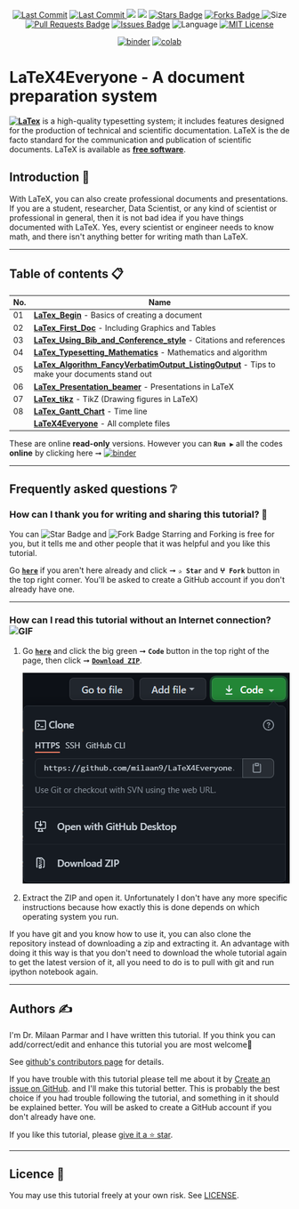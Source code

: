 <p align="center"> 
<a href="https://github.com/milaan9"><img src="https://img.shields.io/static/v1?logo=github&label=maintainer&message=milaan9&color=ff3300" alt="Last Commit"/></a> 
<a href="https://github.com/milaan9/LaTeX4Everyone/graphs/commit-activity"><img src="https://img.shields.io/github/last-commit/milaan9/LaTeX4Everyone.svg?colorB=ff8000&style=flat" alt="Last Commit"/> </a> 
<a href="https://github.com/milaan9/LaTeX4Everyone/pulse" alt="Activity"><img src="https://img.shields.io/github/commit-activity/m/milaan9/LaTeX4Everyone.svg?colorB=teal&style=flat" /></a> 
<a href="https://hits.seeyoufarm.com"><img src="https://hits.seeyoufarm.com/api/count/incr/badge.svg?url=https%3A%2F%2Fgithub.com%2Fmilaan9%2FLaTeX4Everyone&count_bg=%231DC92C&title_bg=%23555555&icon=&icon_color=%23E7E7E7&title=views&edge_flat=false"/></a>
<a href="https://github.com/milaan9/LaTeX4Everyone/stargazers"><img src="https://img.shields.io/github/stars/milaan9/LaTeX4Everyone.svg?colorB=1a53ff" alt="Stars Badge"/></a>
<a href="https://github.com/milaan9/LaTeX4Everyone/network/members"><img src="https://img.shields.io/github/forks/milaan9/LaTeX4Everyone" alt="Forks Badge"/> </a>
<img src="https://img.shields.io/github/repo-size/milaan9/LaTeX4Everyone.svg?colorB=CC66FF&style=flat" alt="Size"/>
<a href="https://github.com/milaan9/LaTeX4Everyone/pulls"><img src="https://img.shields.io/github/issues-pr/milaan9/LaTeX4Everyone.svg?colorB=yellow&style=flat" alt="Pull Requests Badge"/></a>
<a href="https://github.com/milaan9/LaTeX4Everyone/issues"><img src="https://img.shields.io/github/issues/milaan9/LaTeX4Everyone.svg?colorB=yellow&style=flat" alt="Issues Badge"/></a>
<img src="https://img.shields.io/github/languages/top/milaan9/LaTeX4Everyone.svg?colorB=996600&style=flat" alt="Language"/></a>
<a href="https://github.com/milaan9/LaTeX4Everyone/blob/master/LICENSE"><img src="https://img.shields.io/badge/License-MIT-blueviolet.svg" alt="MIT License"/></a> 
</p> 
<!--<img src="https://badges.pufler.dev/contributors/milaan9/01_Python_Introduction?size=50&padding=5&bots=true" alt="milaan9"/>-->

<p align="center"> 
<a href="https://mybinder.org/v2/gh/milaan9/LaTeX4Everyone/HEAD"><img src="https://mybinder.org/badge_logo.svg" alt="binder"/></a>
<a href="https://githubtocolab.com/milaan9/LaTeX4Everyone"><img src="https://colab.research.google.com/assets/colab-badge.svg" alt="colab"/></a> 
</p>     
 
# LaTeX4Everyone - A document preparation system
**[![LaTex](https://img.shields.io/badge/LaTeX-47A141?style=flat&logo=LaTeX&logoColor=white)](https://www.latex-project.org/)** is a high-quality typesetting system; it includes features designed for the production of technical and scientific documentation. LaTeX is the de facto standard for the communication and publication of scientific documents. LaTeX is available as **[free software](https://www.latex-project.org/lppl/)**.

## Introduction 👋

With LaTeX, you can also create professional documents and presentations. If you are a student, researcher, Data Scientist, or any kind of scientist or professional in general, then it is not bad idea if you have things documented with LaTeX. Yes, every scientist or engineer needs to know math, and there isn't anything better for writing math than LaTeX.

---

## Table of contents 📋

| **No.** | **Name** | 
| ------- | -------- | 
| 01 | **[LaTex_Begin](https://github.com/milaan9/LaTeX4Everyone/tree/main/001_LaTex_Begin)** - Basics of creating a document |
| 02 | **[LaTex_First_Doc](https://github.com/milaan9/LaTeX4Everyone/tree/main/002_LaTex_First_Doc)** - Including Graphics and Tables |
| 03 | **[LaTex_Using_Bib_and_Conference_style](https://github.com/milaan9/LaTeX4Everyone/tree/main/003_LaTex_Using_Bib_and_Conference_style)** - Citations and references | 
| 04 | **[LaTex_Typesetting_Mathematics](https://github.com/milaan9/LaTeX4Everyone/tree/main/004_LaTex_Typesetting_Mathematics)** - Mathematics and algorithm | 
| 05 | **[LaTex_Algorithm_FancyVerbatimOutput_ListingOutput](https://github.com/milaan9/LaTeX4Everyone/tree/main/005_LaTex_Algorithm_FancyVerbatimOutput_ListingOutput)** - Tips to make your documents stand out | 
| 06 | **[LaTex_Presentation_beamer](https://github.com/milaan9/LaTeX4Everyone/tree/main/006_LaTex_Presentation_beamer)** - Presentations in LaTeX | 
| 07 | **[LaTex_tikz](https://github.com/milaan9/LaTeX4Everyone/tree/main/007_LaTex_tikz)** - TikZ (Drawing figures in LaTeX) |
| 08 | **[LaTex_Gantt_Chart](https://github.com/milaan9/LaTeX4Everyone/tree/main/008_LaTex_Gantt_Chart)** - Time line | 
|    | **[LaTeX4Everyone](https://github.com/milaan9/LaTeX4Everyone/blob/main/LaTeX4Everyone.zip)** - All complete files |


These are online **read-only** versions. However you can **`Run ▶`**  all the codes **online** by clicking here ➞ <a href="https://mybinder.org/v2/gh/milaan9/LaTeX4Everyone/HEAD"><img src="https://mybinder.org/badge_logo.svg" alt="binder"/></a>

---

## Frequently asked questions ❔

### How can I thank you for writing and sharing this tutorial? 🌷

You can <img src="https://img.shields.io/static/v1?label=%E2%AD%90 Star &message=if%20useful&style=style=flat&color=blue" alt="Star Badge"/> and <img src="https://img.shields.io/static/v1?label=%E2%B5%96 Fork &message=if%20useful&style=style=flat&color=blue" alt="Fork Badge"/> Starring and Forking is free for you, but it tells me and other people that it was helpful and you like this tutorial.

Go [**`here`**](https://github.com/milaan9/06_Python_Object_Class) if you aren't here already and click ➞ **`✰ Star`** and **`ⵖ Fork`** button in the top right corner. You'll be asked to create a GitHub account if you don't already have one.

---

### How can I read this tutorial without an Internet connection? <img alt="GIF" src="https://github.com/TheDudeThatCode/TheDudeThatCode/blob/master/Assets/hmm.gif" width="20vw" />

1. Go [**`here`**](https://github.com/milaan9/06_Python_Object_Class) and click the big green ➞ **`Code`** button in the top right of the page, then click ➞ [**`Download ZIP`**](https://github.com/milaan9/06_Python_Object_Class/archive/refs/heads/main.zip).

    ![Download ZIP](img/dnld_rep.png)

2. Extract the ZIP and open it. Unfortunately I don't have any more specific instructions because how exactly this is done depends on which operating system you run.
    
If you have git and you know how to use it, you can also clone the repository instead of downloading a zip and extracting it. An advantage with doing it this way is that you don't need to download the whole tutorial again to get the latest version of it, all you need to do is to pull with git and run ipython notebook again.

---

## Authors ✍️

I'm Dr. Milaan Parmar and I have written this tutorial. If you think you can add/correct/edit and enhance this tutorial you are most welcome🙏

See [github's contributors page](https://github.com/milaan9/06_Python_Object_Class/graphs/contributors) for details.

If you have trouble with this tutorial please tell me about it by [Create an issue on GitHub](https://github.com/milaan9/04_Python_Functions/issues/new). and I'll make this tutorial better. This is probably the best choice if you had trouble following the tutorial, and something in it should be explained better. You will be asked to create a GitHub account if you don't already have one.

If you like this tutorial, please [give it a ⭐ star](https://github.com/milaan9/06_Python_Object_Class).

---

## Licence 📜

You may use this tutorial freely at your own risk. See [LICENSE](./LICENSE).


